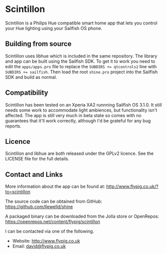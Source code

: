 # Scintillon

Scintillon is a Philips Hue compatible smart home app that lets you control your Hue lighting using your Sailfish OS phone.

## Building from source

Scintillon uses libhue which is included in the same repository. The library and app can be built using the Sailfish SDK. To get it to work you need to edit the `apps/apps.pro` file to replace the `SUBDIRS += qtcontrols2` line with `SUBDIRS += sailfish`. Then load the root `shine.pro` project into the Sailfish SDK and build as normal.

## Compatibility

Scintillon has been tested on an Xperia XA2 runnning Sailfish OS 3.1.0. It still needs some work to accommodate light ambiences, but functionality isn't affected. The app is still very much in beta state so comes with no guarantees that it'll work correctly, although I'd be grateful for any bug reports.

## Licence

Scintillon and libhue are both released under the GPLv2 licence. See the LICENSE file for the full details.

## Contact and Links

More information about the app can be found at: http://www.flypig.co.uk/?to=scintillon

The source code can be obtained from GitHub: https://github.com/llewelld/shine

A packaged binary can be downloaded from the Jolla store or OpenRepos: https://openrepos.net/content/flypig/scintillon

I can be contacted via one of the following.

- Website: http://www.flypig.co.uk
- Email: david@flypig.co.uk
